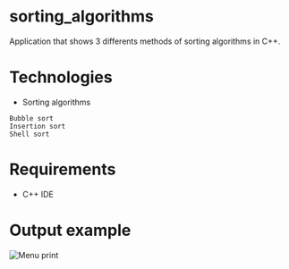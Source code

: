 # sorting_algorithms

Application that shows 3 differents methods of sorting algorithms in C++.


# Technologies

* Sorting algorithms
```
Bubble sort
Insertion sort
Shell sort
```

# Requirements

* C++ IDE

# Output example

![Menu print](master/printcpp.PNG)
